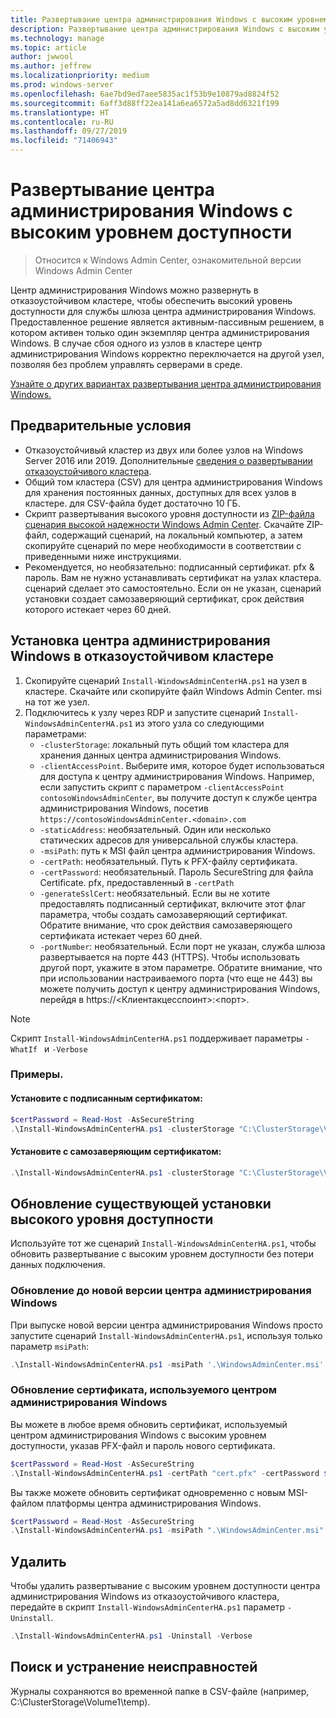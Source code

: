 ```yaml
---
title: Развертывание центра администрирования Windows с высоким уровнем доступности
description: Развертывание центра администрирования Windows с высоким уровнем доступности (проект Хонолулу)
ms.technology: manage
ms.topic: article
author: jwwool
ms.author: jeffrew
ms.localizationpriority: medium
ms.prod: windows-server
ms.openlocfilehash: 6ae7bd9ed7aee5835ac1f53b9e10879ad8824f52
ms.sourcegitcommit: 6aff3d88ff22ea141a6ea6572a5ad8dd6321f199
ms.translationtype: HT
ms.contentlocale: ru-RU
ms.lasthandoff: 09/27/2019
ms.locfileid: "71406943"
---
```

# <a name="deploy-windows-admin-center-with-high-availability"></a>Развертывание центра администрирования Windows с высоким уровнем доступности

>Относится к Windows Admin Center, ознакомительной версии Windows Admin Center

Центр администрирования Windows можно развернуть в отказоустойчивом кластере, чтобы обеспечить высокий уровень доступности для службы шлюза центра администрирования Windows. Предоставленное решение является активным-пассивным решением, в котором активен только один экземпляр центра администрирования Windows. В случае сбоя одного из узлов в кластере центр администрирования Windows корректно переключается на другой узел, позволяя без проблем управлять серверами в среде. 

[Узнайте о других вариантах развертывания центра администрирования Windows.](../plan/installation-options.md)

## <a name="prerequisites"></a>Предварительные условия

- Отказоустойчивый кластер из двух или более узлов на Windows Server 2016 или 2019. Дополнительные [сведения о развертывании отказоустойчивого кластера](../../../failover-clustering/failover-clustering-overview.md).
- Общий том кластера (CSV) для центра администрирования Windows для хранения постоянных данных, доступных для всех узлов в кластере. для CSV-файла будет достаточно 10 ГБ.
- Скрипт развертывания высокого уровня доступности из [ZIP-файла сценария высокой надежности Windows Admin Center](https://aka.ms/WACHAScript). Скачайте ZIP-файл, содержащий сценарий, на локальный компьютер, а затем скопируйте сценарий по мере необходимости в соответствии с приведенными ниже инструкциями.
- Рекомендуется, но необязательно: подписанный сертификат. pfx & пароль. Вам не нужно устанавливать сертификат на узлах кластера. сценарий сделает это самостоятельно. Если он не указан, сценарий установки создает самозаверяющий сертификат, срок действия которого истекает через 60 дней.

## <a name="install-windows-admin-center-on-a-failover-cluster"></a>Установка центра администрирования Windows в отказоустойчивом кластере

1. Скопируйте сценарий ```Install-WindowsAdminCenterHA.ps1``` на узел в кластере. Скачайте или скопируйте файл Windows Admin Center. msi на тот же узел.
2. Подключитесь к узлу через RDP и запустите сценарий ```Install-WindowsAdminCenterHA.ps1``` из этого узла со следующими параметрами:
    - `-clusterStorage`: локальный путь общий том кластера для хранения данных центра администрирования Windows.
    - `-clientAccessPoint`. Выберите имя, которое будет использоваться для доступа к центру администрирования Windows. Например, если запустить скрипт с параметром `-clientAccessPoint contosoWindowsAdminCenter`, вы получите доступ к службе центра администрирования Windows, посетив `https://contosoWindowsAdminCenter.<domain>.com`
    - `-staticAddress`: необязательный. Один или несколько статических адресов для универсальной службы кластера. 
    - `-msiPath`: путь к MSI файл центра администрирования Windows.
    - `-certPath`: необязательный. Путь к PFX-файлу сертификата.
    - `-certPassword`: необязательный. Пароль SecureString для файла Certificate. pfx, предоставленный в `-certPath`
    - `-generateSslCert`: необязательный. Если вы не хотите предоставлять подписанный сертификат, включите этот флаг параметра, чтобы создать самозаверяющий сертификат. Обратите внимание, что срок действия самозаверяющего сертификата истекает через 60 дней.
    - `-portNumber`: необязательный. Если порт не указан, служба шлюза развертывается на порте 443 (HTTPS). Чтобы использовать другой порт, укажите в этом параметре. Обратите внимание, что при использовании настраиваемого порта (что еще не 443) вы можете получить доступ к центру администрирования Windows, перейдя в https://\<Клиентакцесспоинт\>:\<порт\>.

> [!NOTE]
> Скрипт ```Install-WindowsAdminCenterHA.ps1``` поддерживает параметры ```-WhatIf ``` и ```-Verbose```

### <a name="examples"></a>Примеры.

#### <a name="install-with-a-signed-certificate"></a>Установите с подписанным сертификатом:

```powershell
$certPassword = Read-Host -AsSecureString
.\Install-WindowsAdminCenterHA.ps1 -clusterStorage "C:\ClusterStorage\Volume1" -clientAccessPoint "contoso-ha-gateway" -msiPath ".\WindowsAdminCenter.msi" -certPath "cert.pfx" -certPassword $certPassword -Verbose
```

#### <a name="install-with-a-self-signed-certificate"></a>Установите с самозаверяющим сертификатом:

```powershell
.\Install-WindowsAdminCenterHA.ps1 -clusterStorage "C:\ClusterStorage\Volume1" -clientAccessPoint "contoso-ha-gateway" -msiPath ".\WindowsAdminCenter.msi" -generateSslCert -Verbose
```

## <a name="update-an-existing-high-availability-installation"></a>Обновление существующей установки высокого уровня доступности

Используйте тот же сценарий ```Install-WindowsAdminCenterHA.ps1```, чтобы обновить развертывание с высоким уровнем доступности без потери данных подключения.

### <a name="update-to-a-new-version-of-windows-admin-center"></a>Обновление до новой версии центра администрирования Windows

При выпуске новой версии центра администрирования Windows просто запустите сценарий ```Install-WindowsAdminCenterHA.ps1```, используя только параметр ```msiPath```:

```powershell
.\Install-WindowsAdminCenterHA.ps1 -msiPath '.\WindowsAdminCenter.msi' -Verbose
```

### <a name="update-the-certificate-used-by-windows-admin-center"></a>Обновление сертификата, используемого центром администрирования Windows

Вы можете в любое время обновить сертификат, используемый центром администрирования Windows с высоким уровнем доступности, указав PFX-файл и пароль нового сертификата.

```powershell
$certPassword = Read-Host -AsSecureString
.\Install-WindowsAdminCenterHA.ps1 -certPath "cert.pfx" -certPassword $certPassword -Verbose
```

Вы также можете обновить сертификат одновременно с новым MSI-файлом платформы центра администрирования Windows.

```powershell
$certPassword = Read-Host -AsSecureString
.\Install-WindowsAdminCenterHA.ps1 -msiPath ".\WindowsAdminCenter.msi" -certPath "cert.pfx" -certPassword $certPassword -Verbose
``` 

## <a name="uninstall"></a>Удалить

Чтобы удалить развертывание с высоким уровнем доступности центра администрирования Windows из отказоустойчивого кластера, передайте в скрипт ```Install-WindowsAdminCenterHA.ps1``` параметр ```-Uninstall```.

```powershell
.\Install-WindowsAdminCenterHA.ps1 -Uninstall -Verbose
```

## <a name="troubleshooting"></a>Поиск и устранение неисправностей

Журналы сохраняются во временной папке в CSV-файле (например, C:\ClusterStorage\Volume1\temp).